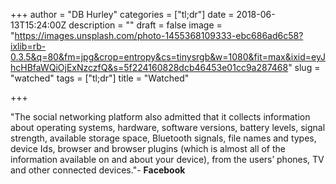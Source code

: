 +++
author = "DB Hurley"
categories = ["tl;dr"]
date = 2018-06-13T15:24:00Z
description = ""
draft = false
image = "https://images.unsplash.com/photo-1455368109333-ebc686ad6c58?ixlib=rb-0.3.5&q=80&fm=jpg&crop=entropy&cs=tinysrgb&w=1080&fit=max&ixid=eyJhcHBfaWQiOjExNzczfQ&s=5f224160828dcb46453e01cc9a287468"
slug = "watched"
tags = ["tl;dr"]
title = "Watched"

+++


"The social networking platform also admitted that it collects information about operating systems, hardware, software versions, battery levels, signal strength, available storage space, Bluetooth signals, file names and types, device Ids, browser and browser plugins (which is almost all of the information available on and about your device), from the users’ phones, TV and other connected devices."- **Facebook**

